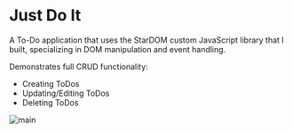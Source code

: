 # Just Do It

A To-Do application that uses the StarDOM custom JavaScript library that I built, specializing in DOM manipulation and event handling.

Demonstrates full CRUD functionality:
- Creating ToDos
- Updating/Editing ToDos
- Deleting ToDos

![main](https://i.imgur.com/JtmVuuP.gif)
